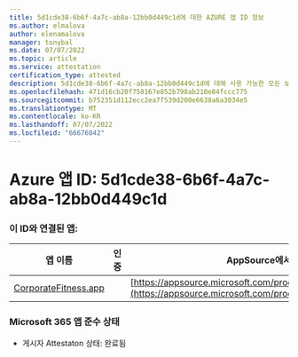 ```yaml
---
title: 5d1cde38-6b6f-4a7c-ab8a-12bb0d449c1d에 대한 AZURE 앱 ID 정보
ms.author: elmalova
author: elenamalova
manager: tonybal
ms.date: 07/07/2022
ms.topic: article
ms.service: attestation
certification_type: attested
description: 5d1cde38-6b6f-4a7c-ab8a-12bb0d449c1d에 대해 사용 가능한 모든 보안 및 규정 준수 정보입니다.
ms.openlocfilehash: 471d16cb20f758167e852b798ab210e84fccc775
ms.sourcegitcommit: b752351d112ecc2ea7f539d200e6638a6a3034e5
ms.translationtype: MT
ms.contentlocale: ko-KR
ms.lasthandoff: 07/07/2022
ms.locfileid: "66676842"
---
```

# <a name="azure-app-id-5d1cde38-6b6f-4a7c-ab8a-12bb0d449c1d"></a>Azure 앱 ID: 5d1cde38-6b6f-4a7c-ab8a-12bb0d449c1d


### <a name="apps-associated-with-this-id"></a>이 ID와 연결된 앱:
| **앱 이름** | **인증** | **AppSource에서 보기** |
|--------------|---------------|-----------------------|
| [CorporateFitness.app](../forward/WA200004093.md) |  | [https://appsource.microsoft.com/product/office/WA200004093](https://appsource.microsoft.com/product/office/WA200004093) |

### <a name="microsoft-365-app-compliance-status"></a>Microsoft 365 앱 준수 상태
- 게시자 Attestaton 상태: 완료됨
